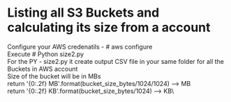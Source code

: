# Listing all S3 Buckets and calculating its size from a account 
Configure your AWS credenatils - # aws configure \
Execute # Python size2.py\
For the PY - size2.py  it create output CSV file in your same folder for all the Buckets in AWS account\
Size of the bucket will be in MBs\
return '{0:.2f} MB'.format(bucket_size_bytes/1024/1024)  --> MB\
return '{0:.2f} KB'.format(bucket_size_bytes/1024) --> KB\
